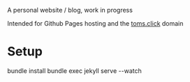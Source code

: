 A personal website / blog, work in progress

Intended for Github Pages hosting and the [toms.click](https://www.toms.click) domain

# Setup
bundle install
bundle exec jekyll serve --watch